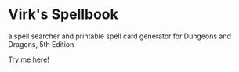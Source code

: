 # Virk's Spellbook

a spell searcher and printable spell card generator for Dungeons and Dragons, 5th Edition

[Try me here!](https://spells.centipeda.cc/)
